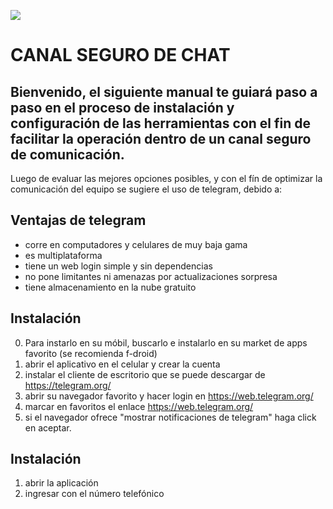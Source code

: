 ![](https://upload.wikimedia.org/wikipedia/commons/thumb/d/dd/Telegram_alternative_logo.svg/480px-Telegram_alternative_logo.svg.png)


# **CANAL SEGURO DE CHAT**

## Bienvenido, el siguiente manual te guiará paso a paso en el proceso de instalación y configuración de las herramientas con el fin de facilitar la operación dentro de un canal seguro de comunicación.

Luego de evaluar las mejores opciones posibles, y con el fín de optimizar la comunicación del equipo se sugiere el uso de telegram, debido a:

## Ventajas de telegram
- corre en computadores y celulares de muy baja gama
- es multiplataforma
- tiene un web login simple y sin dependencias
- no pone limitantes ni amenazas por actualizaciones sorpresa
- tiene almacenamiento en la nube gratuito

## Instalación
0. Para instarlo en su móbil, buscarlo e instalarlo en su market de apps favorito (se recomienda f-droid)
1. abrir el aplicativo en el celular y crear la cuenta
2. instalar el cliente de escritorio que se puede descargar de https://telegram.org/
3. abrir su navegador favorito y hacer login en https://web.telegram.org/
4. marcar en favoritos el enlace https://web.telegram.org/
5. si el navegador ofrece "mostrar notificaciones de telegram" haga click en aceptar.

## Instalación
1. abrir la aplicación
2. ingresar con el número telefónico
